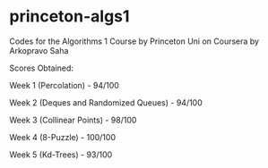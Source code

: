 # princeton-algs1
Codes for the Algorithms 1 Course by Princeton Uni on Coursera by Arkopravo Saha


Scores Obtained:

Week 1 (Percolation) - 94/100

Week 2 (Deques and Randomized Queues) - 94/100

Week 3 (Collinear Points) - 98/100

Week 4 (8-Puzzle) - 100/100

Week 5 (Kd-Trees) - 93/100
